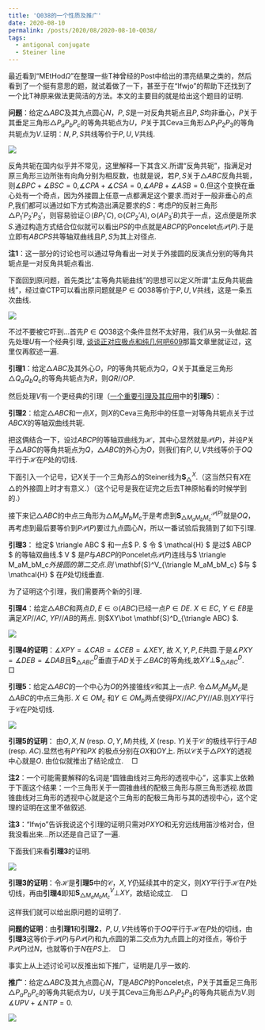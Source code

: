 ```yaml
---
title: 'Q038的一个性质及推广'
date: 2020-08-10
permalink: /posts/2020/08/2020-08-10-Q038/
tags:
  - antigonal conjugate
  - Steiner line
---
```


最近看到“MEtHod$\Omega$”在整理一些T神曾经的Post中给出的漂亮结果之类的，然后看到了一个挺有意思的题，就试着做了一下，甚至于在“Ifwjo”的帮助下还找到了一个比T神原来做法更简洁的方法。本文的主要目的就是给出这个题目的证明.

**问题**：给定$\triangle ABC$及其九点圆心$N$，$P,S$是一对反角共轭点且$P,S$均非垂心，$P$关于其垂足三角形$\triangle P_aP_bP_c$的等角共轭点为$U$，$P$关于其Ceva三角形$\triangle P_1P_2P_3$的等角共轭点为$V$.证明：$N,P,S$共线等价于$P,U,V$共线.

<img src="https://llddeddym.github.io/images/2020-08-10(1).png"/>

反角共轭在国内似乎并不常见，这里解释一下其含义.所谓“反角共轭”，指满足对原三角形三边所张有向角分别为相反数，也就是说，若$P,S$关于$\triangle ABC$反角共轭，则$\measuredangle BPC+\measuredangle BSC=0$,$\measuredangle CPA+\measuredangle CSA=0$,$\measuredangle APB+\measuredangle ASB=0$.但这个变换在垂心处有一个奇点，因为外接圆上任意一点都满足这个要求.而对于一般非垂心的点$P$,我们都可以通过如下方式构造出满足要求的$S$：考虑$P$的反射三角形$\triangle P_1'P_2'P_3'$，则容易验证$\odot(BP_1'C),\odot(CP_2'A),\odot(AP_3'B)$共于一点，这点便是所求$S$.通过构造方式结合位似就可以看出$PS$的中点就是$ABCP$的Poncelet点$\mathcal{P}(P)$.于是立即有$ABCPS$共等轴双曲线且$P,S$为其上对径点.

**注1**：这一部分的讨论也可以通过导角看出一对关于外接圆的反演点分别的等角共轭点是一对反角共轭点看出.

下面回到原问题，首先类比“主等角共轭曲线”的思想可以定义所谓“主反角共轭曲线”，经过查CTP可以看出原问题就是$P\in Q038$等价于$P,U,V$共线，这是一条五次曲线.

<img src="https://llddeddym.github.io/images/2020-08-10(2).png"/>

不过不要被它吓到...首先$P\in Q038$这个条件显然不太好用，我们从另一头做起.首先处理$U$有一个经典引理, [谈谈正对应极点和纯几何吧609](https://llddeddym.github.io/posts/2020/08/2020-08-07-orthocorrespondence/)那篇文章里就证过，这里仅再叙述一遍.

**引理1**：给定$\triangle ABC$及其外心$O$，$P$的等角共轭点为$Q$，$Q$关于其垂足三角形$\triangle Q_aQ_bQ_c$的等角共轭点为$R$，则$QR//OP$.

然后处理$V$有一个更经典的引理（[一个重要引理及其应用](https://llddeddym.github.io/posts/2020/07/2020-07-13-lemma/)中的**引理5**）：

**引理2**：给定$\triangle ABC$和一点$X$，则$X$的Ceva三角形中的任意一对等角共轭点关于过$ABCX$的等轴双曲线共轭.

把这俩结合一下，设过$ABCP$的等轴双曲线为$\mathcal{H}$，其中心显然就是$\mathcal{P}(P)$，并设$P$关于$\triangle ABC$的等角共轭点为$Q$，$\triangle ABC$的外心为$O$，则我们有$P,U,V$共线等价于$OQ$平行于$\mathcal{H}$在$P$处的切线.

下面引入一个记号，记$X$关于一个三角形$\triangle$的Steiner线为$\mathbf{S}^X_{\triangle}$.（这当然只有$X$在$\triangle$的外接圆上时才有意义.）（这个记号是我在证完之后去T神原帖看的时候学到的.）

接下来记$\triangle ABC$的中点三角形为$\triangle M_aM_bM_c$于是考虑到$\mathbf{S}_ {\triangle M_aM_bM_c}^{\mathcal{P}(P)}$就是$OQ$，再考虑到最后要等价到$P\mathcal{P}(P)$要过九点圆心$N$，所以一番试验后我猜到了如下引理.

**引理3**： 给定$ \triangle ABC $ 和一点$ P. $ 令 $ \mathcal{H} $ 是过$ ABCP $ 的等轴双曲线.$ V $ 是$P$与$ABCP$的Poncelet点$\mathcal{P}(P)$连线与$ \triangle M_aM_bM_c$外接圆的第二交点. 则$ \mathbf{S}^V_{\triangle M_aM_bM_c} $与 $ \mathcal{H} $ 在$P$处切线垂直.

为了证明这个引理，我们需要两个新的引理.

**引理4**：给定$\triangle ABC$和两点$D,E\in\odot(ABC)$已经一点$P\in DE$. $X\in EC$, $Y\in EB$是满足$XP//AC$, $YP//AB$的两点. 则$XY\bot  \mathbf{S}^D_{\triangle ABC} $.

<img src="https://llddeddym.github.io/images/2020-08-10(3).png"/>

**引理4的证明**：$\measuredangle XPY=\measuredangle CAB=\measuredangle CEB=\measuredangle XEY$, 故 $X,Y,P,E$共圆.于是$\measuredangle PXY=\measuredangle DEB=\measuredangle DAB$且$\mathbf{S}^D_{\triangle ABC}$垂直于$AD$关于$\angle BAC$的等角线,故$XY\bot\mathbf{S}^D_{\triangle ABC}$.$\quad\Box$

**引理5**：给定$\triangle ABC$的一个中心为$O$的外接锥线$\mathcal{C}$和其上一点$P$. 令$\triangle M_aM_bM_c$是$\triangle ABC$的中点三角形. $X\in OM_c$ 和$Y\in OM_b$两点使得$PX//AC$,$PY//AB$.则$XY$平行于$\mathcal{C}$在$P$处切线.

<img src="https://llddeddym.github.io/images/2020-08-10(4).png"/>

**引理5的证明**： 由$O,X,N$ (resp. $O,Y,M$)共线, $X$ (resp. $Y$)关于$\mathcal{C}$ 的极线平行于$AB$ (resp. $AC$).显然也有$PY$和$PX$ 的极点分别在$OX$和$OY$上. 所以$\mathcal{C}$关于$\triangle PXY$的透视中心就是$O$. 由位似就推出了结论成立.$\quad\Box$

**注2**：一个可能需要解释的名词是“圆锥曲线对三角形的透视中心”，这事实上依赖于下面这个结果：一个三角形关于一圆锥曲线的配极三角形与原三角形透视.故圆锥曲线对三角形的透视中心就是这个三角形的配极三角形与其的透视中心，这个定理的证明在这里不做叙述.

**注3**：“Ifwjo”告诉我说这个引理的证明只需对$PXYO$和无穷远线用笛沙格对合，但我没看出来...所以还是自己证了一遍.

下面我们来看**引理3**的证明.

<img src="https://llddeddym.github.io/images/2020-08-10(5).png"/>

**引理3的证明**：令$\mathcal{H}$是**引理5**中的$\mathcal{C}$，$X,Y$仍延续其中的定义，则$XY$平行于$\mathcal{H}$在$P$处切线，再由**引理4**即知$\mathbf{S}^V_{\triangle M_aM_bM_c}\bot XY$，故结论成立.$\quad\Box$

这样我们就可以给出原问题的证明了.

**问题的证明**：由**引理1**和**引理2**，$P,U,V$共线等价于$OQ$平行于$\mathcal{H}$在$P$处的切线，由**引理3**这等价于$\mathcal{P}(P)$与$P\mathcal{P}(P)$和九点圆的第二交点为九点圆上的对径点，等价于$P\mathcal{P}(P)$过$N$，也就等价于$N$在$PS$上.$\quad\Box$

事实上从上述讨论可以反推出如下推广，证明是几乎一致的.

**推广**：给定$\triangle ABC$及其九点圆心$N$，$T$是$ABCP$的Poncelet点，$P$关于其垂足三角形$\triangle P_aP_bP_c$的等角共轭点为$U$，$U$关于其Ceva三角形$\triangle P_1P_2P_3$的等角共轭点为$V$.则$\measuredangle UPV+\measuredangle NTP=0$.

<img src="https://llddeddym.github.io/images/2020-08-10(6).png"/>
